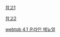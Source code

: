 [참고1](https://m.blog.naver.com/PostView.nhn?blogId=won2gonzo&logNo=221247542469&proxyReferer=https%3A%2F%2Fwww.google.co.kr%2F)  

[참고2](http://itstory07.tistory.com/558?category=578189)  


[webtob 4.1 온라인 메뉴얼](https://technet.tmaxsoft.com/upload/download/online/webtob/pver-20150203-000001/index.html)
